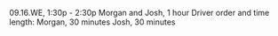 09.16.WE, 1:30p - 2:30p Morgan and Josh, 1 hour
Driver order and time length:
Morgan, 30 minutes
Josh, 30 minutes